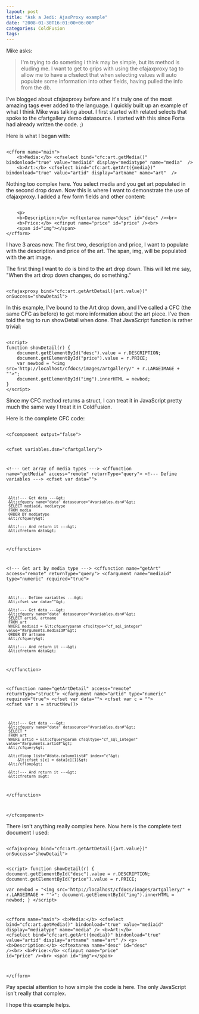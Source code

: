 ```yaml
---
layout: post
title: "Ask a Jedi: AjaxProxy example"
date: "2008-01-30T16:01:00+06:00"
categories: ColdFusion 
tags: 
---
```


Mike asks:

<blockquote>
<p>
I'm trying to do someting i think may be simple, but its method is eluding me. I want to get to grips with using the cfajaxproxy tag to allow me to have a cfselect that when selecting values will auto populate some information into
other fields, having pulled the info from the db.
</p>
</blockquote>

I've blogged about cfajaxproxy before and it's truly one of the most amazing tags ever added to the language. I quickly built up an example of what I think Mike was talking about. I first started with related selects that spoke to the cfartgallery demo datasource. I started with this since Forta had already written the code. ;)
<!--more-->
Here is what I began with:

<code>
&lt;cfform name="main"&gt;
	&lt;b&gt;Media:&lt;/b&gt; &lt;cfselect bind="cfc:art.getMedia()" bindonload="true" value="mediaid" display="mediatype" name="media"  /&gt;
	&lt;b&gt;Art:&lt;/b&gt; &lt;cfselect bind="cfc:art.getArt({media})" bindonload="true" value="artid" display="artname" name="art"  /&gt;
</code>

Nothing too complex here. You select media and you get art populated in the second drop down. Now this is where I want to demonstrate the use of cfajaxproxy. I added a few form fields and other content:

<code>
	&lt;p&gt;
	&lt;b&gt;Description:&lt;/b&gt; &lt;cftextarea name="desc" id="desc" /&gt;&lt;br&gt;
	&lt;b&gt;Price:&lt;/b&gt; &lt;cfinput name="price" id="price" /&gt;&lt;br&gt;
	&lt;span id="img"&gt;&lt;/span&gt;
&lt;/cfform&gt;
</code>

I have 3 areas now. The first two, description and price, I want to populate with the description and price of the art. The span, img, will be populated with the art image. 

The first thing I want to do is bind to the art drop down. This will let me say, "When the art drop down changes, do something."

<code>
&lt;cfajaxproxy bind="cfc:art.getArtDetail({art.value})" onSuccess="showDetail"&gt;
</code>

In this example, I've bound to the Art drop down, and I've called a CFC (the same CFC as before) to get more information about the art piece. I've then told the tag to run showDetail when done. That JavaScript function is rather trivial:

<code>
&lt;script&gt;
function showDetail(r) {
	document.getElementById("desc").value = r.DESCRIPTION;
	document.getElementById("price").value = r.PRICE;	
	var newbod = "&lt;img src='http://localhost/cfdocs/images/artgallery/" + r.LARGEIMAGE + "'&gt;";
	document.getElementById("img").innerHTML = newbod;
}
&lt;/script&gt;
</code>

Since my CFC method returns a struct, I can treat it in JavaScript pretty much the same way I treat it in ColdFusion. 

Here is the complete CFC code:

<code>
&lt;cfcomponent output="false"&gt;

  &lt;cfset variables.dsn="cfartgallery"&gt;

  &lt;!--- Get array of media types ---&gt;
  &lt;cffunction name="getMedia" access="remote" returnType="query"&gt;
     &lt;!--- Define variables ---&gt;
     &lt;cfset var data=""&gt;

     &lt;!--- Get data ---&gt;
     &lt;cfquery name="data" datasource="#variables.dsn#"&gt;
     SELECT mediaid, mediatype
     FROM media
     ORDER BY mediatype
     &lt;/cfquery&gt;

     &lt;!--- And return it ---&gt;
     &lt;cfreturn data&gt;
  &lt;/cffunction&gt;

  &lt;!--- Get art by media type ---&gt;
  &lt;cffunction name="getArt" access="remote" returnType="query"&gt;
     &lt;cfargument name="mediaid" type="numeric" required="true"&gt;

     &lt;!--- Define variables ---&gt;
     &lt;cfset var data=""&gt;

     &lt;!--- Get data ---&gt;
     &lt;cfquery name="data" datasource="#variables.dsn#"&gt;
     SELECT artid, artname
     FROM art
     WHERE mediaid = &lt;cfqueryparam cfsqltype="cf_sql_integer" value="#arguments.mediaid#"&gt;
     ORDER BY artname
     &lt;/cfquery&gt;

     &lt;!--- And return it ---&gt;
     &lt;cfreturn data&gt;
  &lt;/cffunction&gt;

  &lt;cffunction name="getArtDetail" access="remote" returnType="struct"&gt;
     &lt;cfargument name="artid" type="numeric" required="true"&gt;
     &lt;cfset var data=""&gt;
	 &lt;cfset var c = ""&gt;
	 &lt;cfset var s = structNew()&gt;
	 
     &lt;!--- Get data ---&gt;
     &lt;cfquery name="data" datasource="#variables.dsn#"&gt;
     SELECT *
     FROM art
     WHERE artid = &lt;cfqueryparam cfsqltype="cf_sql_integer" value="#arguments.artid#"&gt;
     &lt;/cfquery&gt;
	
	 &lt;cfloop list="#data.columnlist#" index="c"&gt;
		 &lt;cfset s[c] = data[c][1]&gt;
	 &lt;/cfloop&gt;
	 
     &lt;!--- And return it ---&gt;
     &lt;cfreturn s&gt;
  &lt;/cffunction&gt;

&lt;/cfcomponent&gt;
</code>

There isn't anything really complex here. Now here is the complete test document I used:

<code>
&lt;cfajaxproxy bind="cfc:art.getArtDetail({art.value})" onSuccess="showDetail"&gt;

&lt;script&gt;
function showDetail(r) {
	document.getElementById("desc").value = r.DESCRIPTION;
	document.getElementById("price").value = r.PRICE;	
	var newbod = "&lt;img src='http://localhost/cfdocs/images/artgallery/" + r.LARGEIMAGE + "'&gt;";
	document.getElementById("img").innerHTML = newbod;
}
&lt;/script&gt;
 
&lt;cfform name="main"&gt;
	&lt;b&gt;Media:&lt;/b&gt; &lt;cfselect bind="cfc:art.getMedia()" bindonload="true" value="mediaid" display="mediatype" name="media"  /&gt;
	&lt;b&gt;Art:&lt;/b&gt; &lt;cfselect bind="cfc:art.getArt({media})" bindonload="true" value="artid" display="artname" name="art"  /&gt;
	&lt;p&gt;
	&lt;b&gt;Description:&lt;/b&gt; &lt;cftextarea name="desc" id="desc" /&gt;&lt;br&gt;
	&lt;b&gt;Price:&lt;/b&gt; &lt;cfinput name="price" id="price" /&gt;&lt;br&gt;
	&lt;span id="img"&gt;&lt;/span&gt;
	
&lt;/cfform&gt;
</code>

Pay special attention to how simple the code is here. The only JavaScript isn't really that complex.

I hope this example helps.